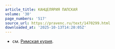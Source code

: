 ```yaml
---
article_title: КАНЦЕЛЯРИЯ ПАПСКАЯ
volume: '30'
page_numbers: '517'
source_url: https://pravenc.ru/text/1470299.html
downloaded_at: '2025-10-13T14:20:05Z'
---
```


- см. [Римская курия](<https://pravenc.ru/text/Римская курия.html>).
